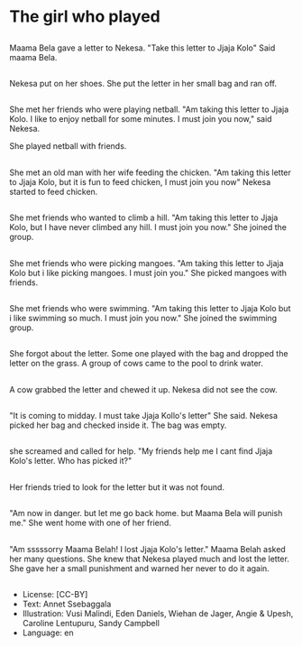 # The girl who played

##
Maama Bela gave a letter to
Nekesa.
"Take this letter to Jjaja Kolo"
Said maama Bela.

##
Nekesa put on her shoes.
She put the letter in her small
bag and ran off.

##
She met her friends who were playing netball.
"Am taking this letter to Jjaja Kolo. I like to
enjoy netball for some minutes. I must join you
now," said Nekesa.

She played netball with friends.

##
She met an old man with her
wife feeding the chicken.
"Am taking this letter to Jjaja
Kolo, but it is fun to feed
chicken, I must join you now"
Nekesa started to feed chicken.

##
She met friends who wanted to climb a hill.
"Am taking this letter to Jjaja Kolo, but I have
never climbed any hill. I must join you now."
She joined the group.

##
She met friends who were
picking mangoes. "Am taking
this letter to Jjaja Kolo but i like
picking mangoes.
I must join you."
She picked mangoes with
friends.

##
She met friends who were
swimming.
"Am taking this letter to Jjaja
Kolo but i like swimming so
much.
I must join you now."
She joined the swimming group.

##
She forgot about the letter.
Some one played with the bag
and dropped the letter on the
grass.
A group of cows came to the
pool to drink water.

##
A cow grabbed the letter and
chewed it up.
Nekesa did not see the cow.

##
"It is coming to midday.
I must take Jjaja Kollo's letter"
She said.
Nekesa picked her bag and checked inside it.
The bag was empty.

##
she screamed and called for
help.
"My friends help me
I cant find Jjaja Kolo's letter.
Who has picked it?"

##
Her friends tried to look for the
letter but it was not found.

##
"Am now in danger.
but let me go back home.
but Maama Bela will punish me."
She went home with one of her friend.

##
"Am sssssorry Maama Belah! I lost Jjaja Kolo's
letter."
Maama Belah asked her many questions.
She knew that Nekesa played much and lost
the letter.
She gave her a small punishment and warned
her never to do it again.

##
* License: [CC-BY]
* Text: Annet Ssebaggala
* Illustration: Vusi Malindi, Eden Daniels, Wiehan de Jager, Angie & Upesh, Caroline Lentupuru, Sandy Campbell
* Language: en

